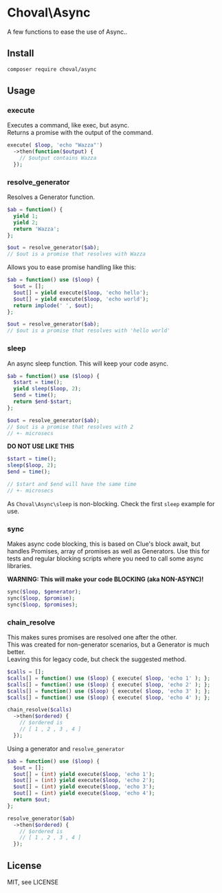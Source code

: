 # Choval\Async

A few functions to ease the use of Async..

## Install

```sh
composer require choval/async
```

## Usage

### execute

Executes a command, like exec, but async.  
Returns a promise with the output of the command.

```php
execute( $loop, 'echo "Wazza"')
  ->then(function($output) {
    // $output contains Wazza
  });
```

### resolve\_generator

Resolves a Generator function.

```php
$ab = function() {
  yield 1;
  yield 2;
  return 'Wazza';
};

$out = resolve_generator($ab);
// $out is a promise that resolves with Wazza
```

Allows you to ease promise handling like this:

```php
$ab = function() use ($loop) {
  $out = [];
  $out[] = yield execute($loop, 'echo hello');
  $out[] = yield execute($loop, 'echo world');
  return implode(' ', $out);
};

$out = resolve_generator($ab);
// $out is a promise that resolves with 'hello world'
```

### sleep

An async sleep function. This will keep your code async.

```php
$ab = function() use ($loop) {
  $start = time();
  yield sleep($loop, 2);
  $end = time();
  return $end-$start;
};

$out = resolve_generator($ab);
// $out is a promise that resolves with 2
// +- microsecs
```

**DO NOT USE LIKE THIS**

```php
$start = time();
sleep($loop, 2);
$end = time();

// $start and $end will have the same time
// +- microsecs
```

As `Choval\Async\sleep` is non-blocking. Check the first `sleep` example for use.

### sync

Makes async code blocking, this is based on Clue's block await, but handles Promises, array of promises as well as Generators.
Use this for tests and regular blocking scripts where you need to call some async libraries.  

**WARNING: This will make your code BLOCKING (aka NON-ASYNC)!**

```php
sync($loop, $generator);
sync($loop, $promise);
sync($loop, $promises);
```

### chain\_resolve

This makes sures promises are resolved one after the other.  
This was created for non-generator scenarios, but a Generator is much better.  
Leaving this for legacy code, but check the suggested method.

```php
$calls = [];
$calls[] = function() use ($loop) { execute( $loop, 'echo 1' ); };
$calls[] = function() use ($loop) { execute( $loop, 'echo 2' ); };
$calls[] = function() use ($loop) { execute( $loop, 'echo 3' ); };
$calls[] = function() use ($loop) { execute( $loop, 'echo 4' ); };

chain_resolve($calls)
  ->then($ordered) {
    // $ordered is
    // [ 1 , 2 , 3 , 4 ]
  });
```

Using a generator and `resolve_generator`

```php
$ab = function() use ($loop) {
  $out = [];
  $out[] = (int) yield execute($loop, 'echo 1');
  $out[] = (int) yield execute($loop, 'echo 2');
  $out[] = (int) yield execute($loop, 'echo 3');
  $out[] = (int) yield execute($loop, 'echo 4');
  return $out;
};

resolve_generator($ab)
  ->then($ordered) {
    // $ordered is 
    // [ 1 , 2 , 3 , 4 ]
  });
```

## License

MIT, see LICENSE

